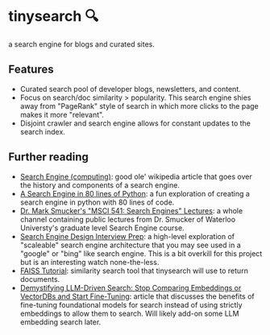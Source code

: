 # tinysearch 🔍
a search engine for blogs and curated sites.

## Features
- Curated search pool of developer blogs, newsletters, and content.
- Focus on search/doc similarity > popularity. This search engine shies away from "PageRank" style of search in which more clicks to the page makes it more "relevant".
- Disjoint crawler and search engine allows for constant updates to the search index.

## Further reading 

- [Search Engine (computing)](https://en.wikipedia.org/wiki/Search_engine_(computing)?useskin=vector): good ole' wikipedia article that goes over the history and components of a search engine. 
- [A Search Engine in 80 lines of Python](https://www.alexmolas.com/2024/02/05/a-search-engine-in-80-lines.html): a fun exploration of creating a search engine in python with 80 lines of code.
- [Dr. Mark Smucker's "MSCI 541: Search Engines" Lectures](https://www.youtube.com/@msci541-searchengines3): a whole channel containing public lectures from Dr. Smucker of Waterloo Universty's graduate level Search Engine course.
- [Search Engine Design Interview Prep](https://www.youtube.com/watch?v=0LTXCcVRQi0): a high-level exploration of "scaleable" search engine architecture that you may see used in a "google" or "bing" like search engine. This is a bit overkill for this project but is an interesting watch none-the-less.  
- [FAISS Tutorial](https://www.pinecone.io/learn/series/faiss/faiss-tutorial/): similarity search tool that tinysearch will use to return documents. 
- [Demystifying LLM-Driven Search: Stop Comparing Embeddings or VectorDBs and Start Fine-Tuning](https://medium.com/thirdai-blog/demystifying-llm-driven-search-stop-comparing-embeddings-or-vectordbs-and-start-fine-tuning-d9b6791146fe): article that discusses the benefits of fine-tuning foundational models for search instead of using strictly embeddings to allow them to search. Will likely add-on some LLM embedding search later. 